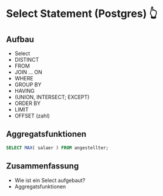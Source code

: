# Select Statement (Postgres) 👆

## Aufbau

- Select
- DISTINCT
- FROM 
- JOIN … ON
- WHERE
- GROUP BY
- HAVING
- (UNION, INTERSECT; EXCEPT)
- ORDER BY
- LIMIT
- OFFSET (zahl)


## Aggregatsfunktionen


```sql
SELECT MAX( salaer ) FROM angestellter;
```

## Zusammenfassung
- Wie ist ein Select aufgebaut?
- Aggregatsfunktionen